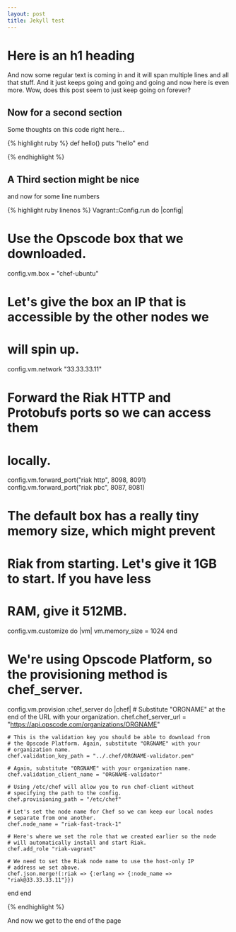 ```yaml
---
layout: post
title: Jekyll test
---
```


# Here is an h1 heading

And now some regular text is coming in and it
will span multiple lines and all that stuff.
And it just keeps going and going and going and now
here is even more. Wow, does this post seem to just
keep going on forever?


## Now for a second section

Some thoughts on this code right here...

{% highlight ruby %}
def hello()
  puts "hello"
end

{% endhighlight %}

## A Third section might be nice



and now for some line numbers

{% highlight ruby linenos %}
Vagrant::Config.run do |config|
  # Use the Opscode box that we downloaded.
  config.vm.box = "chef-ubuntu"

  # Let's give the box an IP that is accessible by the other nodes we
  # will spin up.
  config.vm.network "33.33.33.11"

  # Forward the Riak HTTP and Protobufs ports so we can access them
  # locally.
  config.vm.forward_port("riak http", 8098, 8091)
  config.vm.forward_port("riak pbc", 8087, 8081)

  # The default box has a really tiny memory size, which might prevent
  # Riak from starting. Let's give it 1GB to start. If you have less
  # RAM, give it 512MB.
  config.vm.customize do |vm|
    vm.memory_size = 1024
  end

  # We're using Opscode Platform, so the provisioning method is chef_server.
  config.vm.provision :chef_server do |chef|
    # Substitute "ORGNAME" at the end of the URL with your organization.
    chef.chef_server_url = "https://api.opscode.com/organizations/ORGNAME"

    # This is the validation key you should be able to download from
    # the Opscode Platform. Again, substitute "ORGNAME" with your
    # organization name.
    chef.validation_key_path = "../.chef/ORGNAME-validator.pem"

    # Again, substitute "ORGNAME" with your organization name.
    chef.validation_client_name = "ORGNAME-validator"

    # Using /etc/chef will allow you to run chef-client without
    # specifying the path to the config.
    chef.provisioning_path = "/etc/chef"

    # Let's set the node name for Chef so we can keep our local nodes
    # separate from one another.
    chef.node_name = "riak-fast-track-1"

    # Here's where we set the role that we created earlier so the node
    # will automatically install and start Riak.
    chef.add_role "riak-vagrant"

    # We need to set the Riak node name to use the host-only IP
    # address we set above.
    chef.json.merge!(:riak => {:erlang => {:node_name => "riak@33.33.33.11"}})
  end
end

{% endhighlight %}

And now we get to the end of the page

